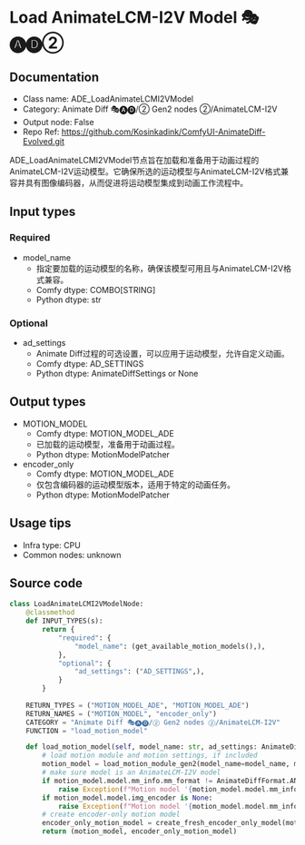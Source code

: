 # Load AnimateLCM-I2V Model 🎭🅐🅓②
## Documentation
- Class name: ADE_LoadAnimateLCMI2VModel
- Category: Animate Diff 🎭🅐🅓/② Gen2 nodes ②/AnimateLCM-I2V
- Output node: False
- Repo Ref: https://github.com/Kosinkadink/ComfyUI-AnimateDiff-Evolved.git

ADE_LoadAnimateLCMI2VModel节点旨在加载和准备用于动画过程的AnimateLCM-I2V运动模型。它确保所选的运动模型与AnimateLCM-I2V格式兼容并具有图像编码器，从而促进将运动模型集成到动画工作流程中。

## Input types
### Required
- model_name
    - 指定要加载的运动模型的名称，确保该模型可用且与AnimateLCM-I2V格式兼容。
    - Comfy dtype: COMBO[STRING]
    - Python dtype: str

### Optional
- ad_settings
    - Animate Diff过程的可选设置，可以应用于运动模型，允许自定义动画。
    - Comfy dtype: AD_SETTINGS
    - Python dtype: AnimateDiffSettings or None

## Output types
- MOTION_MODEL
    - Comfy dtype: MOTION_MODEL_ADE
    - 已加载的运动模型，准备用于动画过程。
    - Python dtype: MotionModelPatcher
- encoder_only
    - Comfy dtype: MOTION_MODEL_ADE
    - 仅包含编码器的运动模型版本，适用于特定的动画任务。
    - Python dtype: MotionModelPatcher

## Usage tips
- Infra type: CPU
- Common nodes: unknown

## Source code
```python
class LoadAnimateLCMI2VModelNode:
    @classmethod
    def INPUT_TYPES(s):
        return {
            "required": {
                "model_name": (get_available_motion_models(),),
            },
            "optional": {
                "ad_settings": ("AD_SETTINGS",),
            }
        }
    
    RETURN_TYPES = ("MOTION_MODEL_ADE", "MOTION_MODEL_ADE")
    RETURN_NAMES = ("MOTION_MODEL", "encoder_only")
    CATEGORY = "Animate Diff 🎭🅐🅓/② Gen2 nodes ②/AnimateLCM-I2V"
    FUNCTION = "load_motion_model"

    def load_motion_model(self, model_name: str, ad_settings: AnimateDiffSettings=None):
        # load motion module and motion settings, if included
        motion_model = load_motion_module_gen2(model_name=model_name, motion_model_settings=ad_settings)
        # make sure model is an AnimateLCM-I2V model
        if motion_model.model.mm_info.mm_format != AnimateDiffFormat.ANIMATELCM:
            raise Exception(f"Motion model '{motion_model.model.mm_info.mm_name}' is not an AnimateLCM-I2V model; selected model is not AnimateLCM, and does not contain an img_encoder.")
        if motion_model.model.img_encoder is None:
            raise Exception(f"Motion model '{motion_model.model.mm_info.mm_name}' is not an AnimateLCM-I2V model; selected model IS AnimateLCM, but does NOT contain an img_encoder.")
        # create encoder-only motion model
        encoder_only_motion_model = create_fresh_encoder_only_model(motion_model=motion_model)
        return (motion_model, encoder_only_motion_model)